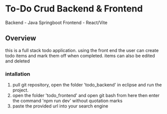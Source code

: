 # To-Do Crud Backend & Frontend
Backend - Java Springboot
Frontend - React/Vite

## Overview 
this is a full stack todo application. using the front end the user can create todo items and mark them off when completed. items can also be edited and deleted

### intallation
1. pull git repository, open the folder 'todo_backend' in eclipse and run the project.
2. open the folder 'todo_frontend' and open git bash from here then enter the command 'npm run dev' without quotation marks
3. paste the provided url into your search engine 
